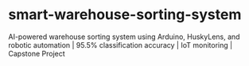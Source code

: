 # smart-warehouse-sorting-system
AI-powered warehouse sorting system using Arduino, HuskyLens, and robotic automation | 95.5% classification accuracy | IoT monitoring | Capstone Project
